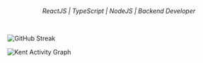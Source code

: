_<p align="center">ReactJS | TypeScript | NodeJS | Backend Developer</p>_

<br />

![GitHub Streak](https://github-readme-streak-stats.herokuapp.com/?user=kentlouisetonino&theme=android-dark&card_width=921)

![Kent Activity Graph](https://github-readme-activity-graph.vercel.app/graph?username=kentlouisetonino&theme=high-contrast)
